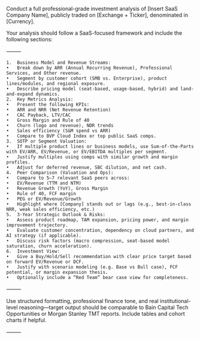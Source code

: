Conduct a full professional-grade investment analysis of [Insert SaaS Company Name], publicly traded on [Exchange + Ticker], denominated in [Currency].

Your analysis should follow a SaaS-focused framework and include the following sections:

⸻

	1.	Business Model and Revenue Streams:
	•	Break down by ARR (Annual Recurring Revenue), Professional Services, and Other revenue.
	•	Segment by customer cohort (SMB vs. Enterprise), product lines/modules, and regional exposure.
	•	Describe pricing model (seat-based, usage-based, hybrid) and land-and-expand dynamics.
	2.	Key Metrics Analysis:
	•	Present the following KPIs:
	•	ARR and NRR (Net Revenue Retention)
	•	CAC Payback, LTV/CAC
	•	Gross Margin and Rule of 40
	•	Churn (logo and revenue), NDR trends
	•	Sales efficiency (S&M spend vs ARR)
	•	Compare to BVP Cloud Index or top public SaaS comps.
	3.	SOTP or Segment Valuation:
	•	If multiple product lines or business models, use Sum-of-the-Parts with EV/ARR, EV/Revenue, or EV/EBITDA multiples per segment.
	•	Justify multiples using comps with similar growth and margin profiles.
	•	Adjust for deferred revenue, SBC dilution, and net cash.
	4.	Peer Comparison (Valuation and Ops):
	•	Compare to 5–7 relevant SaaS peers across:
	•	EV/Revenue (TTM and NTM)
	•	Revenue Growth (YoY), Gross Margin
	•	Rule of 40, FCF margin
	•	PEG or EV/Revenue/Growth
	•	Highlight where [Company] stands out or lags (e.g., best-in-class NRR, weak sales efficiency, etc.)
	5.	3-Year Strategic Outlook & Risks:
	•	Assess product roadmap, TAM expansion, pricing power, and margin improvement trajectory.
	•	Evaluate customer concentration, dependency on cloud partners, and AI strategy (if applicable).
	•	Discuss risk factors (macro compression, seat-based model saturation, churn acceleration).
	6.	Investment View:
	•	Give a Buy/Hold/Sell recommendation with clear price target based on forward EV/Revenue or DCF.
	•	Justify with scenario modeling (e.g. Base vs Bull case), FCF potential, or margin expansion thesis.
	•	Optionally include a “Red Team” bear case view for completeness.

⸻

Use structured formatting, professional finance tone, and real institutional-level reasoning—target output should be comparable to Bain Capital Tech Opportunities or Morgan Stanley TMT reports. Include tables and cohort charts if helpful.

⸻
